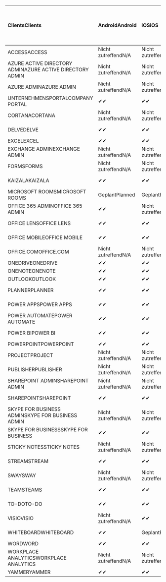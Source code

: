 <!-- This file is generated automatically. Changes made to this file will be overwritten.-->
|<span data-ttu-id="61e55-101">Clients</span><span class="sxs-lookup"><span data-stu-id="61e55-101">Clients</span></span>|<span data-ttu-id="61e55-102">Android</span><span class="sxs-lookup"><span data-stu-id="61e55-102">Android</span></span>|<span data-ttu-id="61e55-103">iOS</span><span class="sxs-lookup"><span data-stu-id="61e55-103">iOS</span></span>|<span data-ttu-id="61e55-104">Mac</span><span class="sxs-lookup"><span data-stu-id="61e55-104">Mac</span></span>|<span data-ttu-id="61e55-105">Windows 10</span><span class="sxs-lookup"><span data-stu-id="61e55-105">Windows 10</span></span><br><span data-ttu-id="61e55-106">Desktop</span><span class="sxs-lookup"><span data-stu-id="61e55-106">Desktop</span></span>|<span data-ttu-id="61e55-107">Windows 10</span><span class="sxs-lookup"><span data-stu-id="61e55-107">Windows 10</span></span><br><span data-ttu-id="61e55-108">Moderne Apps</span><span class="sxs-lookup"><span data-stu-id="61e55-108">Modern Apps</span></span>|
|:-|:-|:-|:-|:-|:-|
|<span data-ttu-id="61e55-109">ACCESS</span><span class="sxs-lookup"><span data-stu-id="61e55-109">ACCESS</span></span>|<span data-ttu-id="61e55-110">Nicht zutreffend</span><span class="sxs-lookup"><span data-stu-id="61e55-110">N/A</span></span>|<span data-ttu-id="61e55-111">Nicht zutreffend</span><span class="sxs-lookup"><span data-stu-id="61e55-111">N/A</span></span>|<span data-ttu-id="61e55-112">Nicht zutreffend</span><span class="sxs-lookup"><span data-stu-id="61e55-112">N/A</span></span>|<span data-ttu-id="61e55-113">✔</span><span class="sxs-lookup"><span data-stu-id="61e55-113">✔</span></span>|<span data-ttu-id="61e55-114">Nicht zutreffend</span><span class="sxs-lookup"><span data-stu-id="61e55-114">N/A</span></span>|
|<span data-ttu-id="61e55-115">AZURE ACTIVE DIRECTORY ADMIN</span><span class="sxs-lookup"><span data-stu-id="61e55-115">AZURE ACTIVE DIRECTORY ADMIN</span></span>|<span data-ttu-id="61e55-116">Nicht zutreffend</span><span class="sxs-lookup"><span data-stu-id="61e55-116">N/A</span></span>|<span data-ttu-id="61e55-117">Nicht zutreffend</span><span class="sxs-lookup"><span data-stu-id="61e55-117">N/A</span></span>|<span data-ttu-id="61e55-118">Nicht zutreffend</span><span class="sxs-lookup"><span data-stu-id="61e55-118">N/A</span></span>|<span data-ttu-id="61e55-119">✔</span><span class="sxs-lookup"><span data-stu-id="61e55-119">✔</span></span>|<span data-ttu-id="61e55-120">Nicht zutreffend</span><span class="sxs-lookup"><span data-stu-id="61e55-120">N/A</span></span>|
|<span data-ttu-id="61e55-121">AZURE ADMIN</span><span class="sxs-lookup"><span data-stu-id="61e55-121">AZURE ADMIN</span></span>|<span data-ttu-id="61e55-122">Nicht zutreffend</span><span class="sxs-lookup"><span data-stu-id="61e55-122">N/A</span></span>|<span data-ttu-id="61e55-123">Nicht zutreffend</span><span class="sxs-lookup"><span data-stu-id="61e55-123">N/A</span></span>|<span data-ttu-id="61e55-124">Nicht zutreffend</span><span class="sxs-lookup"><span data-stu-id="61e55-124">N/A</span></span>|<span data-ttu-id="61e55-125">Nicht zutreffend</span><span class="sxs-lookup"><span data-stu-id="61e55-125">N/A</span></span>|<span data-ttu-id="61e55-126">Nicht zutreffend</span><span class="sxs-lookup"><span data-stu-id="61e55-126">N/A</span></span>|
|<span data-ttu-id="61e55-127">UNTERNEHMENSPORTAL</span><span class="sxs-lookup"><span data-stu-id="61e55-127">COMPANY PORTAL</span></span>|<span data-ttu-id="61e55-128">✔</span><span class="sxs-lookup"><span data-stu-id="61e55-128">✔</span></span>|<span data-ttu-id="61e55-129">✔</span><span class="sxs-lookup"><span data-stu-id="61e55-129">✔</span></span>|<span data-ttu-id="61e55-130">✔</span><span class="sxs-lookup"><span data-stu-id="61e55-130">✔</span></span>|<span data-ttu-id="61e55-131">Nicht zutreffend</span><span class="sxs-lookup"><span data-stu-id="61e55-131">N/A</span></span>|<span data-ttu-id="61e55-132">✔</span><span class="sxs-lookup"><span data-stu-id="61e55-132">✔</span></span>|
|<span data-ttu-id="61e55-133">CORTANA</span><span class="sxs-lookup"><span data-stu-id="61e55-133">CORTANA</span></span>|<span data-ttu-id="61e55-134">Nicht zutreffend</span><span class="sxs-lookup"><span data-stu-id="61e55-134">N/A</span></span>|<span data-ttu-id="61e55-135">Nicht zutreffend</span><span class="sxs-lookup"><span data-stu-id="61e55-135">N/A</span></span>|<span data-ttu-id="61e55-136">Nicht zutreffend</span><span class="sxs-lookup"><span data-stu-id="61e55-136">N/A</span></span>|<span data-ttu-id="61e55-137">Nicht zutreffend</span><span class="sxs-lookup"><span data-stu-id="61e55-137">N/A</span></span>|<span data-ttu-id="61e55-138">✔</span><span class="sxs-lookup"><span data-stu-id="61e55-138">✔</span></span>|
|<span data-ttu-id="61e55-139">DELVE</span><span class="sxs-lookup"><span data-stu-id="61e55-139">DELVE</span></span>|<span data-ttu-id="61e55-140">✔</span><span class="sxs-lookup"><span data-stu-id="61e55-140">✔</span></span>|<span data-ttu-id="61e55-141">✔</span><span class="sxs-lookup"><span data-stu-id="61e55-141">✔</span></span>|<span data-ttu-id="61e55-142">Nicht zutreffend</span><span class="sxs-lookup"><span data-stu-id="61e55-142">N/A</span></span>|<span data-ttu-id="61e55-143">Nicht zutreffend</span><span class="sxs-lookup"><span data-stu-id="61e55-143">N/A</span></span>|<span data-ttu-id="61e55-144">Nicht zutreffend</span><span class="sxs-lookup"><span data-stu-id="61e55-144">N/A</span></span>|
|<span data-ttu-id="61e55-145">EXCEL</span><span class="sxs-lookup"><span data-stu-id="61e55-145">EXCEL</span></span>|<span data-ttu-id="61e55-146">✔</span><span class="sxs-lookup"><span data-stu-id="61e55-146">✔</span></span>|<span data-ttu-id="61e55-147">✔</span><span class="sxs-lookup"><span data-stu-id="61e55-147">✔</span></span>|<span data-ttu-id="61e55-148">✔</span><span class="sxs-lookup"><span data-stu-id="61e55-148">✔</span></span>|<span data-ttu-id="61e55-149">✔</span><span class="sxs-lookup"><span data-stu-id="61e55-149">✔</span></span>|<span data-ttu-id="61e55-150">✔</span><span class="sxs-lookup"><span data-stu-id="61e55-150">✔</span></span>|
|<span data-ttu-id="61e55-151">EXCHANGE ADMIN</span><span class="sxs-lookup"><span data-stu-id="61e55-151">EXCHANGE ADMIN</span></span>|<span data-ttu-id="61e55-152">Nicht zutreffend</span><span class="sxs-lookup"><span data-stu-id="61e55-152">N/A</span></span>|<span data-ttu-id="61e55-153">Nicht zutreffend</span><span class="sxs-lookup"><span data-stu-id="61e55-153">N/A</span></span>|<span data-ttu-id="61e55-154">Nicht zutreffend</span><span class="sxs-lookup"><span data-stu-id="61e55-154">N/A</span></span>|<span data-ttu-id="61e55-155">✔</span><span class="sxs-lookup"><span data-stu-id="61e55-155">✔</span></span>|<span data-ttu-id="61e55-156">Nicht zutreffend</span><span class="sxs-lookup"><span data-stu-id="61e55-156">N/A</span></span>|
|<span data-ttu-id="61e55-157">FORMS</span><span class="sxs-lookup"><span data-stu-id="61e55-157">FORMS</span></span>|<span data-ttu-id="61e55-158">Nicht zutreffend</span><span class="sxs-lookup"><span data-stu-id="61e55-158">N/A</span></span>|<span data-ttu-id="61e55-159">Nicht zutreffend</span><span class="sxs-lookup"><span data-stu-id="61e55-159">N/A</span></span>|<span data-ttu-id="61e55-160">Nicht zutreffend</span><span class="sxs-lookup"><span data-stu-id="61e55-160">N/A</span></span>|<span data-ttu-id="61e55-161">Nicht zutreffend</span><span class="sxs-lookup"><span data-stu-id="61e55-161">N/A</span></span>|<span data-ttu-id="61e55-162">Nicht zutreffend</span><span class="sxs-lookup"><span data-stu-id="61e55-162">N/A</span></span>|
|<span data-ttu-id="61e55-163">KAIZALA</span><span class="sxs-lookup"><span data-stu-id="61e55-163">KAIZALA</span></span>|<span data-ttu-id="61e55-164">✔</span><span class="sxs-lookup"><span data-stu-id="61e55-164">✔</span></span>|<span data-ttu-id="61e55-165">✔</span><span class="sxs-lookup"><span data-stu-id="61e55-165">✔</span></span>|<span data-ttu-id="61e55-166">Nicht zutreffend</span><span class="sxs-lookup"><span data-stu-id="61e55-166">N/A</span></span>|<span data-ttu-id="61e55-167">Nicht zutreffend</span><span class="sxs-lookup"><span data-stu-id="61e55-167">N/A</span></span>|<span data-ttu-id="61e55-168">Nicht zutreffend</span><span class="sxs-lookup"><span data-stu-id="61e55-168">N/A</span></span>|
|<span data-ttu-id="61e55-169">MICROSOFT ROOMS</span><span class="sxs-lookup"><span data-stu-id="61e55-169">MICROSOFT ROOMS</span></span>|<span data-ttu-id="61e55-170">Geplant</span><span class="sxs-lookup"><span data-stu-id="61e55-170">Planned</span></span>|<span data-ttu-id="61e55-171">Geplant</span><span class="sxs-lookup"><span data-stu-id="61e55-171">Planned</span></span>|<span data-ttu-id="61e55-172">Nicht zutreffend</span><span class="sxs-lookup"><span data-stu-id="61e55-172">N/A</span></span>|<span data-ttu-id="61e55-173">Nicht zutreffend</span><span class="sxs-lookup"><span data-stu-id="61e55-173">N/A</span></span>|<span data-ttu-id="61e55-174">Nicht zutreffend</span><span class="sxs-lookup"><span data-stu-id="61e55-174">N/A</span></span>|
|<span data-ttu-id="61e55-175">OFFICE 365 ADMIN</span><span class="sxs-lookup"><span data-stu-id="61e55-175">OFFICE 365 ADMIN</span></span>|<span data-ttu-id="61e55-176">✔</span><span class="sxs-lookup"><span data-stu-id="61e55-176">✔</span></span>|<span data-ttu-id="61e55-177">Nicht zutreffend</span><span class="sxs-lookup"><span data-stu-id="61e55-177">N/A</span></span>|<span data-ttu-id="61e55-178">Nicht zutreffend</span><span class="sxs-lookup"><span data-stu-id="61e55-178">N/A</span></span>|<span data-ttu-id="61e55-179">Nicht zutreffend</span><span class="sxs-lookup"><span data-stu-id="61e55-179">N/A</span></span>|<span data-ttu-id="61e55-180">Nicht zutreffend</span><span class="sxs-lookup"><span data-stu-id="61e55-180">N/A</span></span>|
|<span data-ttu-id="61e55-181">OFFICE LENS</span><span class="sxs-lookup"><span data-stu-id="61e55-181">OFFICE LENS</span></span>|<span data-ttu-id="61e55-182">✔</span><span class="sxs-lookup"><span data-stu-id="61e55-182">✔</span></span>|<span data-ttu-id="61e55-183">✔</span><span class="sxs-lookup"><span data-stu-id="61e55-183">✔</span></span>|<span data-ttu-id="61e55-184">Nicht zutreffend</span><span class="sxs-lookup"><span data-stu-id="61e55-184">N/A</span></span>|<span data-ttu-id="61e55-185">Nicht zutreffend</span><span class="sxs-lookup"><span data-stu-id="61e55-185">N/A</span></span>|<span data-ttu-id="61e55-186">✔</span><span class="sxs-lookup"><span data-stu-id="61e55-186">✔</span></span>|
|<span data-ttu-id="61e55-187">OFFICE MOBILE</span><span class="sxs-lookup"><span data-stu-id="61e55-187">OFFICE MOBILE</span></span>|<span data-ttu-id="61e55-188">✔</span><span class="sxs-lookup"><span data-stu-id="61e55-188">✔</span></span>|<span data-ttu-id="61e55-189">✔</span><span class="sxs-lookup"><span data-stu-id="61e55-189">✔</span></span>|<span data-ttu-id="61e55-190">Nicht zutreffend</span><span class="sxs-lookup"><span data-stu-id="61e55-190">N/A</span></span>|<span data-ttu-id="61e55-191">Nicht zutreffend</span><span class="sxs-lookup"><span data-stu-id="61e55-191">N/A</span></span>|<span data-ttu-id="61e55-192">Nicht zutreffend</span><span class="sxs-lookup"><span data-stu-id="61e55-192">N/A</span></span>|
|<span data-ttu-id="61e55-193">OFFICE.COM</span><span class="sxs-lookup"><span data-stu-id="61e55-193">OFFICE.COM</span></span>|<span data-ttu-id="61e55-194">Nicht zutreffend</span><span class="sxs-lookup"><span data-stu-id="61e55-194">N/A</span></span>|<span data-ttu-id="61e55-195">Nicht zutreffend</span><span class="sxs-lookup"><span data-stu-id="61e55-195">N/A</span></span>|<span data-ttu-id="61e55-196">Nicht zutreffend</span><span class="sxs-lookup"><span data-stu-id="61e55-196">N/A</span></span>|<span data-ttu-id="61e55-197">Nicht zutreffend</span><span class="sxs-lookup"><span data-stu-id="61e55-197">N/A</span></span>|<span data-ttu-id="61e55-198">✔</span><span class="sxs-lookup"><span data-stu-id="61e55-198">✔</span></span>|
|<span data-ttu-id="61e55-199">ONEDRIVE</span><span class="sxs-lookup"><span data-stu-id="61e55-199">ONEDRIVE</span></span>|<span data-ttu-id="61e55-200">✔</span><span class="sxs-lookup"><span data-stu-id="61e55-200">✔</span></span>|<span data-ttu-id="61e55-201">✔</span><span class="sxs-lookup"><span data-stu-id="61e55-201">✔</span></span>|<span data-ttu-id="61e55-202">✔</span><span class="sxs-lookup"><span data-stu-id="61e55-202">✔</span></span>|<span data-ttu-id="61e55-203">✔</span><span class="sxs-lookup"><span data-stu-id="61e55-203">✔</span></span>|<span data-ttu-id="61e55-204">✔</span><span class="sxs-lookup"><span data-stu-id="61e55-204">✔</span></span>|
|<span data-ttu-id="61e55-205">ONENOTE</span><span class="sxs-lookup"><span data-stu-id="61e55-205">ONENOTE</span></span>|<span data-ttu-id="61e55-206">✔</span><span class="sxs-lookup"><span data-stu-id="61e55-206">✔</span></span>|<span data-ttu-id="61e55-207">✔</span><span class="sxs-lookup"><span data-stu-id="61e55-207">✔</span></span>|<span data-ttu-id="61e55-208">✔</span><span class="sxs-lookup"><span data-stu-id="61e55-208">✔</span></span>|<span data-ttu-id="61e55-209">✔</span><span class="sxs-lookup"><span data-stu-id="61e55-209">✔</span></span>|<span data-ttu-id="61e55-210">✔</span><span class="sxs-lookup"><span data-stu-id="61e55-210">✔</span></span>|
|<span data-ttu-id="61e55-211">OUTLOOK</span><span class="sxs-lookup"><span data-stu-id="61e55-211">OUTLOOK</span></span>|<span data-ttu-id="61e55-212">✔</span><span class="sxs-lookup"><span data-stu-id="61e55-212">✔</span></span>|<span data-ttu-id="61e55-213">✔</span><span class="sxs-lookup"><span data-stu-id="61e55-213">✔</span></span>|<span data-ttu-id="61e55-214">✔</span><span class="sxs-lookup"><span data-stu-id="61e55-214">✔</span></span>|<span data-ttu-id="61e55-215">✔</span><span class="sxs-lookup"><span data-stu-id="61e55-215">✔</span></span>|<span data-ttu-id="61e55-216">✔</span><span class="sxs-lookup"><span data-stu-id="61e55-216">✔</span></span>|
|<span data-ttu-id="61e55-217">PLANNER</span><span class="sxs-lookup"><span data-stu-id="61e55-217">PLANNER</span></span>|<span data-ttu-id="61e55-218">✔</span><span class="sxs-lookup"><span data-stu-id="61e55-218">✔</span></span>|<span data-ttu-id="61e55-219">✔</span><span class="sxs-lookup"><span data-stu-id="61e55-219">✔</span></span>|<span data-ttu-id="61e55-220">Nicht zutreffend</span><span class="sxs-lookup"><span data-stu-id="61e55-220">N/A</span></span>|<span data-ttu-id="61e55-221">Nicht zutreffend</span><span class="sxs-lookup"><span data-stu-id="61e55-221">N/A</span></span>|<span data-ttu-id="61e55-222">Nicht zutreffend</span><span class="sxs-lookup"><span data-stu-id="61e55-222">N/A</span></span>|
|<span data-ttu-id="61e55-223">POWER APPS</span><span class="sxs-lookup"><span data-stu-id="61e55-223">POWER APPS</span></span>|<span data-ttu-id="61e55-224">✔</span><span class="sxs-lookup"><span data-stu-id="61e55-224">✔</span></span>|<span data-ttu-id="61e55-225">✔</span><span class="sxs-lookup"><span data-stu-id="61e55-225">✔</span></span>|<span data-ttu-id="61e55-226">Nicht zutreffend</span><span class="sxs-lookup"><span data-stu-id="61e55-226">N/A</span></span>|<span data-ttu-id="61e55-227">Nicht zutreffend</span><span class="sxs-lookup"><span data-stu-id="61e55-227">N/A</span></span>|<span data-ttu-id="61e55-228">✔</span><span class="sxs-lookup"><span data-stu-id="61e55-228">✔</span></span>|
|<span data-ttu-id="61e55-229">POWER AUTOMATE</span><span class="sxs-lookup"><span data-stu-id="61e55-229">POWER AUTOMATE</span></span>|<span data-ttu-id="61e55-230">✔</span><span class="sxs-lookup"><span data-stu-id="61e55-230">✔</span></span>|<span data-ttu-id="61e55-231">✔</span><span class="sxs-lookup"><span data-stu-id="61e55-231">✔</span></span>|<span data-ttu-id="61e55-232">Nicht zutreffend</span><span class="sxs-lookup"><span data-stu-id="61e55-232">N/A</span></span>|<span data-ttu-id="61e55-233">Nicht zutreffend</span><span class="sxs-lookup"><span data-stu-id="61e55-233">N/A</span></span>|<span data-ttu-id="61e55-234">Nicht zutreffend</span><span class="sxs-lookup"><span data-stu-id="61e55-234">N/A</span></span>|
|<span data-ttu-id="61e55-235">POWER BI</span><span class="sxs-lookup"><span data-stu-id="61e55-235">POWER BI</span></span>|<span data-ttu-id="61e55-236">✔</span><span class="sxs-lookup"><span data-stu-id="61e55-236">✔</span></span>|<span data-ttu-id="61e55-237">✔</span><span class="sxs-lookup"><span data-stu-id="61e55-237">✔</span></span>|<span data-ttu-id="61e55-238">Nicht zutreffend</span><span class="sxs-lookup"><span data-stu-id="61e55-238">N/A</span></span>|<span data-ttu-id="61e55-239">✔</span><span class="sxs-lookup"><span data-stu-id="61e55-239">✔</span></span>|<span data-ttu-id="61e55-240">✔</span><span class="sxs-lookup"><span data-stu-id="61e55-240">✔</span></span>|
|<span data-ttu-id="61e55-241">POWERPOINT</span><span class="sxs-lookup"><span data-stu-id="61e55-241">POWERPOINT</span></span>|<span data-ttu-id="61e55-242">✔</span><span class="sxs-lookup"><span data-stu-id="61e55-242">✔</span></span>|<span data-ttu-id="61e55-243">✔</span><span class="sxs-lookup"><span data-stu-id="61e55-243">✔</span></span>|<span data-ttu-id="61e55-244">✔</span><span class="sxs-lookup"><span data-stu-id="61e55-244">✔</span></span>|<span data-ttu-id="61e55-245">✔</span><span class="sxs-lookup"><span data-stu-id="61e55-245">✔</span></span>|<span data-ttu-id="61e55-246">✔</span><span class="sxs-lookup"><span data-stu-id="61e55-246">✔</span></span>|
|<span data-ttu-id="61e55-247">PROJECT</span><span class="sxs-lookup"><span data-stu-id="61e55-247">PROJECT</span></span>|<span data-ttu-id="61e55-248">Nicht zutreffend</span><span class="sxs-lookup"><span data-stu-id="61e55-248">N/A</span></span>|<span data-ttu-id="61e55-249">Nicht zutreffend</span><span class="sxs-lookup"><span data-stu-id="61e55-249">N/A</span></span>|<span data-ttu-id="61e55-250">Nicht zutreffend</span><span class="sxs-lookup"><span data-stu-id="61e55-250">N/A</span></span>|<span data-ttu-id="61e55-251">✔</span><span class="sxs-lookup"><span data-stu-id="61e55-251">✔</span></span>|<span data-ttu-id="61e55-252">Nicht zutreffend</span><span class="sxs-lookup"><span data-stu-id="61e55-252">N/A</span></span>|
|<span data-ttu-id="61e55-253">PUBLISHER</span><span class="sxs-lookup"><span data-stu-id="61e55-253">PUBLISHER</span></span>|<span data-ttu-id="61e55-254">Nicht zutreffend</span><span class="sxs-lookup"><span data-stu-id="61e55-254">N/A</span></span>|<span data-ttu-id="61e55-255">Nicht zutreffend</span><span class="sxs-lookup"><span data-stu-id="61e55-255">N/A</span></span>|<span data-ttu-id="61e55-256">Nicht zutreffend</span><span class="sxs-lookup"><span data-stu-id="61e55-256">N/A</span></span>|<span data-ttu-id="61e55-257">✔</span><span class="sxs-lookup"><span data-stu-id="61e55-257">✔</span></span>|<span data-ttu-id="61e55-258">Nicht zutreffend</span><span class="sxs-lookup"><span data-stu-id="61e55-258">N/A</span></span>|
|<span data-ttu-id="61e55-259">SHAREPOINT ADMIN</span><span class="sxs-lookup"><span data-stu-id="61e55-259">SHAREPOINT ADMIN</span></span>|<span data-ttu-id="61e55-260">Nicht zutreffend</span><span class="sxs-lookup"><span data-stu-id="61e55-260">N/A</span></span>|<span data-ttu-id="61e55-261">Nicht zutreffend</span><span class="sxs-lookup"><span data-stu-id="61e55-261">N/A</span></span>|<span data-ttu-id="61e55-262">Nicht zutreffend</span><span class="sxs-lookup"><span data-stu-id="61e55-262">N/A</span></span>|<span data-ttu-id="61e55-263">✔</span><span class="sxs-lookup"><span data-stu-id="61e55-263">✔</span></span>|<span data-ttu-id="61e55-264">Nicht zutreffend</span><span class="sxs-lookup"><span data-stu-id="61e55-264">N/A</span></span>|
|<span data-ttu-id="61e55-265">SHAREPOINT</span><span class="sxs-lookup"><span data-stu-id="61e55-265">SHAREPOINT</span></span>|<span data-ttu-id="61e55-266">✔</span><span class="sxs-lookup"><span data-stu-id="61e55-266">✔</span></span>|<span data-ttu-id="61e55-267">✔</span><span class="sxs-lookup"><span data-stu-id="61e55-267">✔</span></span>|<span data-ttu-id="61e55-268">Nicht zutreffend</span><span class="sxs-lookup"><span data-stu-id="61e55-268">N/A</span></span>|<span data-ttu-id="61e55-269">Nicht zutreffend</span><span class="sxs-lookup"><span data-stu-id="61e55-269">N/A</span></span>|<span data-ttu-id="61e55-270">Nicht zutreffend</span><span class="sxs-lookup"><span data-stu-id="61e55-270">N/A</span></span>|
|<span data-ttu-id="61e55-271">SKYPE FOR BUSINESS ADMIN</span><span class="sxs-lookup"><span data-stu-id="61e55-271">SKYPE FOR BUSINESS ADMIN</span></span>|<span data-ttu-id="61e55-272">Nicht zutreffend</span><span class="sxs-lookup"><span data-stu-id="61e55-272">N/A</span></span>|<span data-ttu-id="61e55-273">Nicht zutreffend</span><span class="sxs-lookup"><span data-stu-id="61e55-273">N/A</span></span>|<span data-ttu-id="61e55-274">Nicht zutreffend</span><span class="sxs-lookup"><span data-stu-id="61e55-274">N/A</span></span>|<span data-ttu-id="61e55-275">✔</span><span class="sxs-lookup"><span data-stu-id="61e55-275">✔</span></span>|<span data-ttu-id="61e55-276">Nicht zutreffend</span><span class="sxs-lookup"><span data-stu-id="61e55-276">N/A</span></span>|
|<span data-ttu-id="61e55-277">SKYPE FOR BUSINESS</span><span class="sxs-lookup"><span data-stu-id="61e55-277">SKYPE FOR BUSINESS</span></span>|<span data-ttu-id="61e55-278">✔</span><span class="sxs-lookup"><span data-stu-id="61e55-278">✔</span></span>|<span data-ttu-id="61e55-279">✔</span><span class="sxs-lookup"><span data-stu-id="61e55-279">✔</span></span>|<span data-ttu-id="61e55-280">✔</span><span class="sxs-lookup"><span data-stu-id="61e55-280">✔</span></span>|<span data-ttu-id="61e55-281">✔</span><span class="sxs-lookup"><span data-stu-id="61e55-281">✔</span></span>|<span data-ttu-id="61e55-282">Nicht zutreffend</span><span class="sxs-lookup"><span data-stu-id="61e55-282">N/A</span></span>|
|<span data-ttu-id="61e55-283">STICKY NOTES</span><span class="sxs-lookup"><span data-stu-id="61e55-283">STICKY NOTES</span></span>|<span data-ttu-id="61e55-284">Nicht zutreffend</span><span class="sxs-lookup"><span data-stu-id="61e55-284">N/A</span></span>|<span data-ttu-id="61e55-285">Nicht zutreffend</span><span class="sxs-lookup"><span data-stu-id="61e55-285">N/A</span></span>|<span data-ttu-id="61e55-286">Nicht zutreffend</span><span class="sxs-lookup"><span data-stu-id="61e55-286">N/A</span></span>|<span data-ttu-id="61e55-287">Nicht zutreffend</span><span class="sxs-lookup"><span data-stu-id="61e55-287">N/A</span></span>|<span data-ttu-id="61e55-288">✔</span><span class="sxs-lookup"><span data-stu-id="61e55-288">✔</span></span>|
|<span data-ttu-id="61e55-289">STREAM</span><span class="sxs-lookup"><span data-stu-id="61e55-289">STREAM</span></span>|<span data-ttu-id="61e55-290">✔</span><span class="sxs-lookup"><span data-stu-id="61e55-290">✔</span></span>|<span data-ttu-id="61e55-291">✔</span><span class="sxs-lookup"><span data-stu-id="61e55-291">✔</span></span>|<span data-ttu-id="61e55-292">Nicht zutreffend</span><span class="sxs-lookup"><span data-stu-id="61e55-292">N/A</span></span>|<span data-ttu-id="61e55-293">Nicht zutreffend</span><span class="sxs-lookup"><span data-stu-id="61e55-293">N/A</span></span>|<span data-ttu-id="61e55-294">Nicht zutreffend</span><span class="sxs-lookup"><span data-stu-id="61e55-294">N/A</span></span>|
|<span data-ttu-id="61e55-295">SWAY</span><span class="sxs-lookup"><span data-stu-id="61e55-295">SWAY</span></span>|<span data-ttu-id="61e55-296">Nicht zutreffend</span><span class="sxs-lookup"><span data-stu-id="61e55-296">N/A</span></span>|<span data-ttu-id="61e55-297">Nicht zutreffend</span><span class="sxs-lookup"><span data-stu-id="61e55-297">N/A</span></span>|<span data-ttu-id="61e55-298">Nicht zutreffend</span><span class="sxs-lookup"><span data-stu-id="61e55-298">N/A</span></span>|<span data-ttu-id="61e55-299">Nicht zutreffend</span><span class="sxs-lookup"><span data-stu-id="61e55-299">N/A</span></span>|<span data-ttu-id="61e55-300">✔</span><span class="sxs-lookup"><span data-stu-id="61e55-300">✔</span></span>|
|<span data-ttu-id="61e55-301">TEAMS</span><span class="sxs-lookup"><span data-stu-id="61e55-301">TEAMS</span></span>|<span data-ttu-id="61e55-302">✔</span><span class="sxs-lookup"><span data-stu-id="61e55-302">✔</span></span>|<span data-ttu-id="61e55-303">✔</span><span class="sxs-lookup"><span data-stu-id="61e55-303">✔</span></span>|<span data-ttu-id="61e55-304">✔</span><span class="sxs-lookup"><span data-stu-id="61e55-304">✔</span></span>|<span data-ttu-id="61e55-305">Geplant</span><span class="sxs-lookup"><span data-stu-id="61e55-305">Planned</span></span>|<span data-ttu-id="61e55-306">Nicht zutreffend</span><span class="sxs-lookup"><span data-stu-id="61e55-306">N/A</span></span>|
|<span data-ttu-id="61e55-307">TO-DO</span><span class="sxs-lookup"><span data-stu-id="61e55-307">TO-DO</span></span>|<span data-ttu-id="61e55-308">✔</span><span class="sxs-lookup"><span data-stu-id="61e55-308">✔</span></span>|<span data-ttu-id="61e55-309">✔</span><span class="sxs-lookup"><span data-stu-id="61e55-309">✔</span></span>|<span data-ttu-id="61e55-310">✔</span><span class="sxs-lookup"><span data-stu-id="61e55-310">✔</span></span>|<span data-ttu-id="61e55-311">Nicht zutreffend</span><span class="sxs-lookup"><span data-stu-id="61e55-311">N/A</span></span>|<span data-ttu-id="61e55-312">✔</span><span class="sxs-lookup"><span data-stu-id="61e55-312">✔</span></span>|
|<span data-ttu-id="61e55-313">VISIO</span><span class="sxs-lookup"><span data-stu-id="61e55-313">VISIO</span></span>|<span data-ttu-id="61e55-314">Nicht zutreffend</span><span class="sxs-lookup"><span data-stu-id="61e55-314">N/A</span></span>|<span data-ttu-id="61e55-315">✔</span><span class="sxs-lookup"><span data-stu-id="61e55-315">✔</span></span>|<span data-ttu-id="61e55-316">Nicht zutreffend</span><span class="sxs-lookup"><span data-stu-id="61e55-316">N/A</span></span>|<span data-ttu-id="61e55-317">✔</span><span class="sxs-lookup"><span data-stu-id="61e55-317">✔</span></span>|<span data-ttu-id="61e55-318">Nicht zutreffend</span><span class="sxs-lookup"><span data-stu-id="61e55-318">N/A</span></span>|
|<span data-ttu-id="61e55-319">WHITEBOARD</span><span class="sxs-lookup"><span data-stu-id="61e55-319">WHITEBOARD</span></span>|<span data-ttu-id="61e55-320">✔</span><span class="sxs-lookup"><span data-stu-id="61e55-320">✔</span></span>|<span data-ttu-id="61e55-321">Geplant</span><span class="sxs-lookup"><span data-stu-id="61e55-321">Planned</span></span>|<span data-ttu-id="61e55-322">Nicht zutreffend</span><span class="sxs-lookup"><span data-stu-id="61e55-322">N/A</span></span>|<span data-ttu-id="61e55-323">Nicht zutreffend</span><span class="sxs-lookup"><span data-stu-id="61e55-323">N/A</span></span>|<span data-ttu-id="61e55-324">✔</span><span class="sxs-lookup"><span data-stu-id="61e55-324">✔</span></span>|
|<span data-ttu-id="61e55-325">WORD</span><span class="sxs-lookup"><span data-stu-id="61e55-325">WORD</span></span>|<span data-ttu-id="61e55-326">✔</span><span class="sxs-lookup"><span data-stu-id="61e55-326">✔</span></span>|<span data-ttu-id="61e55-327">✔</span><span class="sxs-lookup"><span data-stu-id="61e55-327">✔</span></span>|<span data-ttu-id="61e55-328">✔</span><span class="sxs-lookup"><span data-stu-id="61e55-328">✔</span></span>|<span data-ttu-id="61e55-329">✔</span><span class="sxs-lookup"><span data-stu-id="61e55-329">✔</span></span>|<span data-ttu-id="61e55-330">✔</span><span class="sxs-lookup"><span data-stu-id="61e55-330">✔</span></span>|
|<span data-ttu-id="61e55-331">WORKPLACE ANALYTICS</span><span class="sxs-lookup"><span data-stu-id="61e55-331">WORKPLACE ANALYTICS</span></span>|<span data-ttu-id="61e55-332">Nicht zutreffend</span><span class="sxs-lookup"><span data-stu-id="61e55-332">N/A</span></span>|<span data-ttu-id="61e55-333">Nicht zutreffend</span><span class="sxs-lookup"><span data-stu-id="61e55-333">N/A</span></span>|<span data-ttu-id="61e55-334">Nicht zutreffend</span><span class="sxs-lookup"><span data-stu-id="61e55-334">N/A</span></span>|<span data-ttu-id="61e55-335">Nicht zutreffend</span><span class="sxs-lookup"><span data-stu-id="61e55-335">N/A</span></span>|<span data-ttu-id="61e55-336">Nicht zutreffend</span><span class="sxs-lookup"><span data-stu-id="61e55-336">N/A</span></span>|
|<span data-ttu-id="61e55-337">YAMMER</span><span class="sxs-lookup"><span data-stu-id="61e55-337">YAMMER</span></span>|<span data-ttu-id="61e55-338">✔</span><span class="sxs-lookup"><span data-stu-id="61e55-338">✔</span></span>|<span data-ttu-id="61e55-339">✔</span><span class="sxs-lookup"><span data-stu-id="61e55-339">✔</span></span>|<span data-ttu-id="61e55-340">Geplant</span><span class="sxs-lookup"><span data-stu-id="61e55-340">Planned</span></span>|<span data-ttu-id="61e55-341">Geplant</span><span class="sxs-lookup"><span data-stu-id="61e55-341">Planned</span></span>|<span data-ttu-id="61e55-342">–</span><span class="sxs-lookup"><span data-stu-id="61e55-342">N/A</span></span>|
